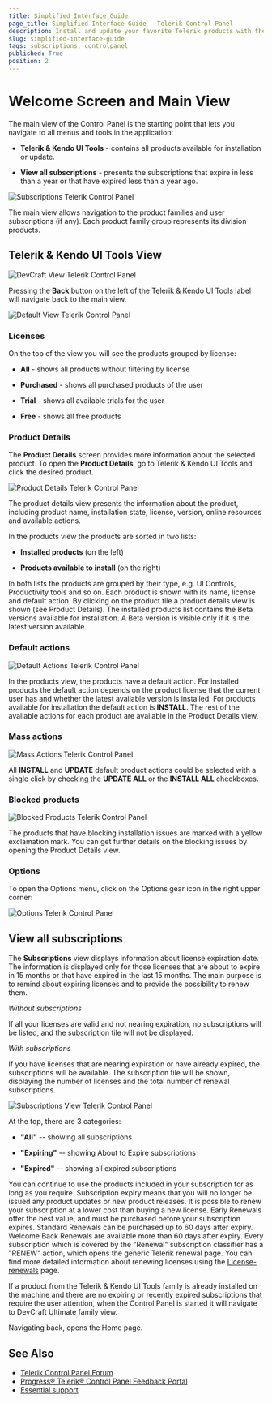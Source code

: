 ```yaml
---
title: Simplified Interface Guide
page_title: Simplified Interface Guide - Telerik Control Panel
description: Install and update your favorite Telerik products with the Telerik Control Panel.
slug: simplified-interface-guide
tags: subscriptions, controlpanel
published: True
position: 2
---
```


# Welcome Screen and Main View

The main view of the Control Panel is the starting point that lets you navigate to all menus and tools in the application:

* **Telerik & Kendo UI Tools** - contains all products available for installation or update.

* **View all subscriptions** - presents the subscriptions that expire in less than a year or that have expired less than a year ago.

![Subscriptions Telerik Control Panel](images/subscriptions-telerik-control-panel.png)

The main view allows navigation to the product families and user subscriptions (if any). Each product family group represents its division products.

## Telerik & Kendo UI Tools View

![DevCraft View Telerik Control Panel](images/devcraft-ultimate-view-telerik-control-panel.png)

Pressing the **Back** button on the left of the Telerik & Kendo UI Tools label will navigate back to the main view. 

![Default View Telerik Control Panel](images/default-view-telerik-control-panel.png)

### Licenses 

On the top of the view you will see the products grouped by license: 

* **All** - shows all products without filtering by license 

* **Purchased** - shows all purchased products of the user 

* **Trial** - shows all available trials for the user 

* **Free** - shows all free products 

### Product Details

The **Product Details** screen provides more information about the selected product. To open the **Product Details**, go to Telerik & Kendo UI Tools and click the desired product. 

![Product Details Telerik Control Panel](images/product-details-telerik-control-panel.png)

The product details view presents the information about the product, including product name, installation state, license, version, online resources and available actions.

In the products view the products are sorted in two lists:

* **Installed products** (on the left) 

* **Products available to install** (on the right)
    
In both lists the products are grouped by their type, e.g. UI Controls, Productivity tools and so on. Each product is shown with its name, license and default action. By clicking on the product tile a product details view is shown (see Product Details). The installed products list contains the Beta versions available for installation. A Beta version is visible only if it is the latest version available. 

### Default actions 

![Default Actions Telerik Control Panel](images/default-actions-telerik-control-panel.png)

In the products view,  the products have a default action. For installed products the default action depends on the product license that the current user has and whether the latest available version is installed. For products available for installation the default action is **INSTALL**. The rest of the available actions for each product are available in the Product Details view. 

### Mass actions 

![Mass Actions Telerik Control Panel](images/mass-actions-telerik-control-panel.png)

All **INSTALL** and **UPDATE** default product actions could be selected with a single click by checking the **UPDATE ALL** or the **INSTALL ALL** checkboxes. 

### Blocked products 

![Blocked Products Telerik Control Panel](images/blocked-products-telerik-control-panel.png)

The products that have blocking installation issues are marked with a yellow exclamation mark. You can get further details on the blocking issues by opening the Product Details view.

### Options

To open the Options menu, click on the Options gear icon in the right upper corner:

![Options Telerik Control Panel](images/options-telerik-control-panel.png)

## View all subscriptions

The **Subscriptions** view displays information about license expiration date. The information is displayed only for those licenses that are about to expire in 15 months or that have expired in the last 15 months. The main purpose is to remind about expiring licenses and to provide the possibility to renew them.

*Without subscriptions*

If all your licenses are valid and not nearing expiration, no subscriptions will be listed, and the subscription tile will not be displayed.

*With subscriptions*

If you have licenses that are nearing expiration or have already expired, the subscriptions will be available. The subscription tile will be shown, displaying the number of licenses and the total number of renewal subscriptions.

![Subscriptions View Telerik Control Panel](images/subscriptions-view-telerik-control-panel.png)

At the top, there are 3 categories:

* **"All"** -- showing all subscriptions

* **"Expiring"** -- showing About to Expire subscriptions

* **"Expired"** -- showing all expired subscriptions

You can continue to use the products included in your subscription for as long as you require. Subscription expiry means that you will no longer be issued any product updates or new product releases. It is possible to renew your subscription at a lower cost than buying a new license. Early Renewals offer the best value, and must be purchased before your subscription expires. Standard Renewals can be purchased up to 60 days after expiry. Welcome Back Renewals are available more than 60 days after expiry.
Every subscription which is covered by the "Renewal" subscription classifier has a "RENEW" action, which opens the generic Telerik renewal page. You can find more detailed information about renewing licenses using the [License-renewals](https://www.telerik.com/purchase/license-renewals) page.

If a product from the Telerik & Kendo UI Tools family is already installed on the machine and there are no expiring or recently expired subscriptions that require the user attention, when the Control Panel is started it will navigate to DevCraft Ultimate family view.

Navigating back, opens the Home page.

## See Also

* [Telerik Control Panel Forum](https://www.telerik.com/forums/telerik-control-panel)
* [Progress® Telerik® Control Panel Feedback Portal](https://feedback.telerik.com/controlpanel) 
* [Essential support](http://www.telerik.com/support) 
